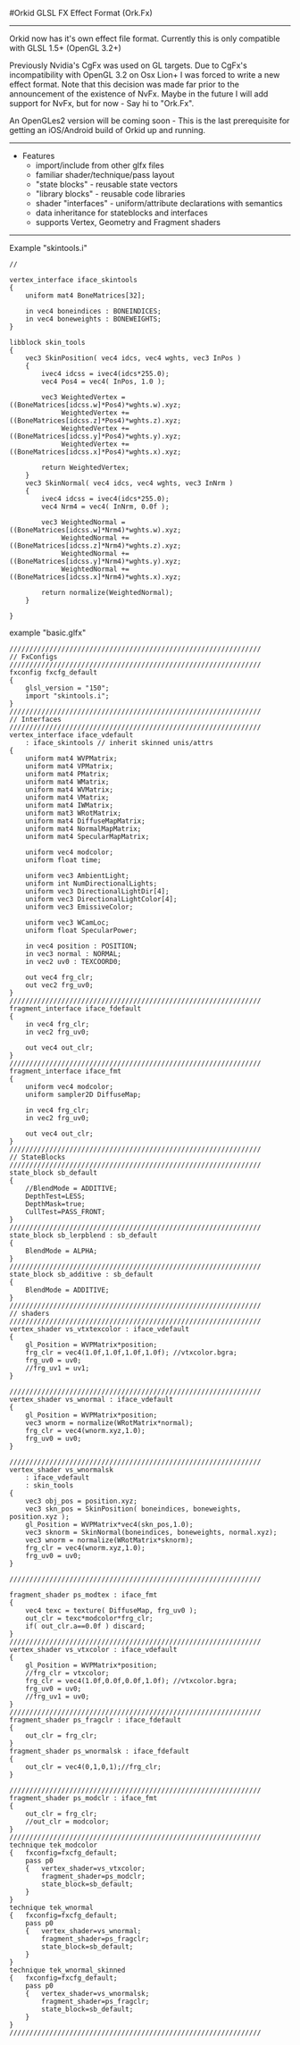 #Orkid GLSL FX Effect Format (Ork.Fx)

---

Orkid now has it's own effect file format. Currently this is only compatible with GLSL 1.5+ (OpenGL 3.2+)

Previously Nvidia's CgFx was used on GL targets. Due to CgFx's incompatibility with OpenGL 3.2 on Osx Lion+ I was forced to write a new effect format. Note that this decision was made far prior to the announcement of the existence of NvFx. Maybe in the future I will add support for NvFx, but for now - Say hi to "Ork.Fx".

An OpenGLes2 version will be coming soon - This is the last prerequisite for getting an iOS/Android build of Orkid up and running.

---

* Features
	 - import/include from other glfx files 
	 - familiar shader/technique/pass layout
	 - "state blocks" - reusable state vectors
	 - "library blocks" - reusable code libraries
	 - shader "interfaces" - uniform/attribute declarations with semantics
	 - data inheritance for stateblocks and interfaces
	 - supports Vertex, Geometry and Fragment shaders

---

Example "skintools.i"

	//
	
	vertex_interface iface_skintools
	{
		uniform mat4 BoneMatrices[32];
	
		in vec4 boneindices : BONEINDICES;
		in vec4 boneweights : BONEWEIGHTS;
	}
	
	libblock skin_tools
	{
		vec3 SkinPosition( vec4 idcs, vec4 wghts, vec3 InPos )
		{
			ivec4 idcss = ivec4(idcs*255.0);
			vec4 Pos4 = vec4( InPos, 1.0 );
	
			vec3 WeightedVertex =	((BoneMatrices[idcss.w]*Pos4)*wghts.w).xyz;
			     WeightedVertex += 	((BoneMatrices[idcss.z]*Pos4)*wghts.z).xyz;
			     WeightedVertex +=	((BoneMatrices[idcss.y]*Pos4)*wghts.y).xyz;
			     WeightedVertex +=	((BoneMatrices[idcss.x]*Pos4)*wghts.x).xyz;
		 
			return WeightedVertex;
		}
		vec3 SkinNormal( vec4 idcs, vec4 wghts, vec3 InNrm )
		{
			ivec4 idcss = ivec4(idcs*255.0);
			vec4 Nrm4 = vec4( InNrm, 0.0f );
	
			vec3 WeightedNormal =  ((BoneMatrices[idcss.w]*Nrm4)*wghts.w).xyz;
			     WeightedNormal += ((BoneMatrices[idcss.z]*Nrm4)*wghts.z).xyz;
			     WeightedNormal += ((BoneMatrices[idcss.y]*Nrm4)*wghts.y).xyz;
			     WeightedNormal += ((BoneMatrices[idcss.x]*Nrm4)*wghts.x).xyz;
	
			return normalize(WeightedNormal);
		}
	
	}	 
	
example "basic.glfx"

	///////////////////////////////////////////////////////////////
	// FxConfigs
	///////////////////////////////////////////////////////////////
	fxconfig fxcfg_default
	{
		glsl_version = "150";
		import "skintools.i";
	}
	///////////////////////////////////////////////////////////////
	// Interfaces
	///////////////////////////////////////////////////////////////
	vertex_interface iface_vdefault
		: iface_skintools // inherit skinned unis/attrs
	{
		uniform mat4 WVPMatrix;
		uniform mat4 VPMatrix;
		uniform mat4 PMatrix;
		uniform mat4 WMatrix;
		uniform mat4 WVMatrix;
		uniform mat4 VMatrix;
		uniform mat4 IWMatrix;
		uniform mat3 WRotMatrix;
		uniform mat4 DiffuseMapMatrix;
		uniform mat4 NormalMapMatrix;
		uniform mat4 SpecularMapMatrix;
	
		uniform vec4 modcolor;
		uniform float time;
	
		uniform vec3 AmbientLight;
		uniform int NumDirectionalLights;
		uniform vec3 DirectionalLightDir[4];
		uniform vec3 DirectionalLightColor[4];
		uniform vec3 EmissiveColor;
	
		uniform vec3 WCamLoc;
		uniform float SpecularPower;
	
		in vec4 position : POSITION;
		in vec3 normal : NORMAL;
		in vec2 uv0 : TEXCOORD0;
	
		out vec4 frg_clr;
		out vec2 frg_uv0;
	}
	///////////////////////////////////////////////////////////////
	fragment_interface iface_fdefault
	{
		in vec4 frg_clr;
		in vec2 frg_uv0;
	
		out vec4 out_clr;
	}
	///////////////////////////////////////////////////////////////
	fragment_interface iface_fmt
	{
		uniform vec4 modcolor;
		uniform sampler2D DiffuseMap;
	
		in vec4 frg_clr;
		in vec2 frg_uv0;
	
		out vec4 out_clr;
	}
	///////////////////////////////////////////////////////////////
	// StateBlocks
	///////////////////////////////////////////////////////////////
	state_block sb_default
	{
		//BlendMode = ADDITIVE;
		DepthTest=LESS;
		DepthMask=true;
		CullTest=PASS_FRONT;
	}
	///////////////////////////////////////////////////////////////
	state_block sb_lerpblend : sb_default
	{
		BlendMode = ALPHA;
	}
	///////////////////////////////////////////////////////////////
	state_block sb_additive : sb_default
	{
		BlendMode = ADDITIVE;
	}
	///////////////////////////////////////////////////////////////
	// shaders
	///////////////////////////////////////////////////////////////
	vertex_shader vs_vtxtexcolor : iface_vdefault
	{
		gl_Position = WVPMatrix*position;
		frg_clr = vec4(1.0f,1.0f,1.0f,1.0f); //vtxcolor.bgra;
		frg_uv0 = uv0;
		//frg_uv1 = uv1;
	}
	
	///////////////////////////////////////////////////////////////
	vertex_shader vs_wnormal : iface_vdefault
	{
		gl_Position = WVPMatrix*position;
		vec3 wnorm = normalize(WRotMatrix*normal);
		frg_clr = vec4(wnorm.xyz,1.0);
		frg_uv0 = uv0;
	}
	
	///////////////////////////////////////////////////////////////
	vertex_shader vs_wnormalsk 
		: iface_vdefault
		: skin_tools
	{
		vec3 obj_pos = position.xyz;
		vec3 skn_pos = SkinPosition( boneindices, boneweights, position.xyz );
		gl_Position = WVPMatrix*vec4(skn_pos,1.0);
		vec3 sknorm = SkinNormal(boneindices, boneweights, normal.xyz);
		vec3 wnorm = normalize(WRotMatrix*sknorm);
		frg_clr = vec4(wnorm.xyz,1.0);
		frg_uv0 = uv0;
	}
	
	///////////////////////////////////////////////////////////////
	
	fragment_shader ps_modtex : iface_fmt
	{
		vec4 texc = texture( DiffuseMap, frg_uv0 );
		out_clr = texc*modcolor*frg_clr;
		if( out_clr.a==0.0f ) discard;
	}
	///////////////////////////////////////////////////////////////
	vertex_shader vs_vtxcolor : iface_vdefault
	{
		gl_Position = WVPMatrix*position;
		//frg_clr = vtxcolor;
		frg_clr = vec4(1.0f,0.0f,0.0f,1.0f); //vtxcolor.bgra;
		frg_uv0 = uv0;
		//frg_uv1 = uv0;
	}
	///////////////////////////////////////////////////////////////
	fragment_shader ps_fragclr : iface_fdefault
	{
		out_clr = frg_clr;
	}
	fragment_shader ps_wnormalsk : iface_fdefault
	{
		out_clr = vec4(0,1,0,1);//frg_clr;
	}
	
	///////////////////////////////////////////////////////////////
	fragment_shader ps_modclr : iface_fmt
	{
		out_clr = frg_clr;
		//out_clr = modcolor;
	}
	///////////////////////////////////////////////////////////////
	technique tek_modcolor
	{	fxconfig=fxcfg_default;
		pass p0
		{	vertex_shader=vs_vtxcolor;
			fragment_shader=ps_modclr;
			state_block=sb_default;
		}
	}
	technique tek_wnormal
	{	fxconfig=fxcfg_default;
		pass p0
		{	vertex_shader=vs_wnormal;
			fragment_shader=ps_fragclr;
			state_block=sb_default;
		}
	}
	technique tek_wnormal_skinned
	{	fxconfig=fxcfg_default;
		pass p0
		{	vertex_shader=vs_wnormalsk;
			fragment_shader=ps_fragclr;
			state_block=sb_default;
		}
	}
	///////////////////////////////////////////////////////////////

